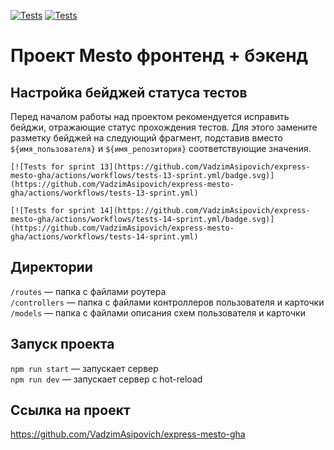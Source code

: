 [![Tests](https://github.com/VadzimAsipovich/express-mesto-gha/actions/workflows/tests-13-sprint.yml/badge.svg)](https://github.com/VadzimAsipovich/express-mesto-gha/actions/workflows/tests-13-sprint.yml) [![Tests](https://github.com/VadzimAsipovich/express-mesto-gha/actions/workflows/tests-14-sprint.yml/badge.svg)](https://github.com/VadzimAsipovich/express-mesto-gha/actions/workflows/tests-14-sprint.yml)
# Проект Mesto фронтенд + бэкенд



## Настройка бейджей статуса тестов
Перед началом работы над проектом рекомендуется исправить бейджи, отражающие статус прохождения тестов.
Для этого замените разметку бейджей на следующий фрагмент, подставив вместо `${имя_пользователя}` и `${имя_репозитория}` соответствующие значения.

```
[![Tests for sprint 13](https://github.com/VadzimAsipovich/express-mesto-gha/actions/workflows/tests-13-sprint.yml/badge.svg)](https://github.com/VadzimAsipovich/express-mesto-gha/actions/workflows/tests-13-sprint.yml) 

[![Tests for sprint 14](https://github.com/VadzimAsipovich/express-mesto-gha/actions/workflows/tests-14-sprint.yml/badge.svg)](https://github.com/VadzimAsipovich/express-mesto-gha/actions/workflows/tests-14-sprint.yml)
```


## Директории

`/routes` — папка с файлами роутера  
`/controllers` — папка с файлами контроллеров пользователя и карточки   
`/models` — папка с файлами описания схем пользователя и карточки  

## Запуск проекта

`npm run start` — запускает сервер   
`npm run dev` — запускает сервер с hot-reload

## Ссылка на проект

https://github.com/VadzimAsipovich/express-mesto-gha
